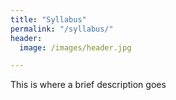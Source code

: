 ```yaml
---
title: "Syllabus"
permalink: "/syllabus/"
header:
  image: /images/header.jpg

---
```


This is where a brief description goes
